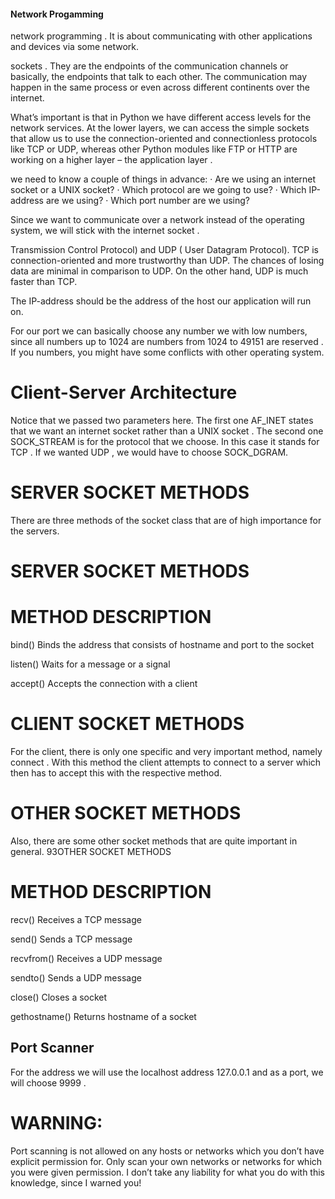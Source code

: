 #### Network Progamming

network programming . It is about communicating with other applications and devices
via some network.

sockets . They are the endpoints of the communication channels or
basically, the endpoints that talk to each other. The communication may happen in the same process or even across different continents over the internet.

What’s important is that in Python we have different access levels for the network services. At the lower layers, we can access the simple sockets that allow us to use the connection-oriented and connectionless protocols like TCP or UDP, whereas other Python modules like FTP or HTTP are working on a higher layer – the application layer .

we need to know a couple of things in advance:
· Are we using an internet socket or a UNIX socket?
· Which protocol are we going to use?
· Which IP-address are we using?
· Which port number are we using?

Since we want to communicate over a network instead of the operating system, we will stick with the internet socket .

Transmission Control Protocol) and UDP ( User Datagram Protocol). TCP is connection-oriented and more trustworthy than UDP. The chances of losing data are minimal in comparison to UDP. On the other hand, UDP is much faster than TCP.

The IP-address should be the address of the host our application will run on.

For our port we can basically choose any number we with low numbers, since all numbers up to 1024 are numbers from 1024 to 49151 are reserved . If you numbers, you might have some conflicts with other operating system.

# Client-Server Architecture

Notice that we passed two parameters here. The first one AF_INET states that we want an internet socket rather than a UNIX socket . The second one SOCK_STREAM is for the protocol that we choose. In this case it stands for TCP . If we wanted UDP , we would have to choose SOCK_DGRAM.

# SERVER SOCKET METHODS
There are three methods of the socket class that are of high importance for the servers.

# SERVER SOCKET METHODS
# METHOD    DESCRIPTION
bind()      Binds the address that consists of
            hostname and port to the socket

listen()    Waits for a message or a signal

accept()    Accepts the connection with a client


# CLIENT SOCKET METHODS
For the client, there is only one specific and very important method, namely connect . With this method the client attempts to connect to a server which then has to accept this with the respective method.

# OTHER SOCKET METHODS
Also, there are some other socket methods that are quite important in general.
93OTHER SOCKET METHODS
# METHOD        DESCRIPTION
recv()          Receives a TCP message

send()          Sends a TCP message

recvfrom()      Receives a UDP message

sendto()        Sends a UDP message

close()         Closes a socket

gethostname()   Returns hostname of a socket

## Port Scanner
For the address we will use the localhost address 127.0.0.1 and as a port, we will choose 9999 .

# WARNING:
Port scanning is not allowed on any hosts or networks
which you don’t have explicit permission for. Only scan your own
networks or networks for which you were given permission. I don’t
take any liability for what you do with this knowledge, since I warned
you!
